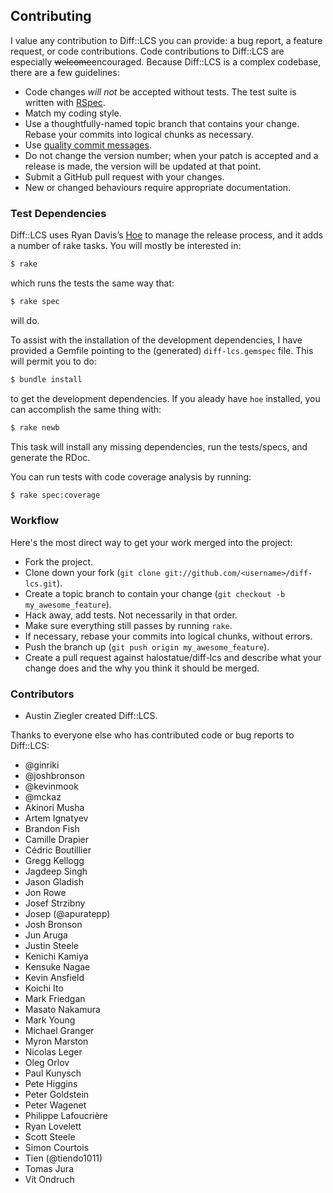 ## Contributing

I value any contribution to Diff::LCS you can provide: a bug report, a
feature request, or code contributions. Code contributions to Diff::LCS are
especially <del>welcome</del>encouraged. Because Diff::LCS is a complex
codebase, there are a few guidelines:

- Code changes _will not_ be accepted without tests. The test suite is
  written with [RSpec][].
- Match my coding style.
- Use a thoughtfully-named topic branch that contains your change. Rebase
  your commits into logical chunks as necessary.
- Use [quality commit messages][].
- Do not change the version number; when your patch is accepted and a release
  is made, the version will be updated at that point.
- Submit a GitHub pull request with your changes.
- New or changed behaviours require appropriate documentation.

### Test Dependencies

Diff::LCS uses Ryan Davis’s [Hoe][] to manage the release process, and it
adds a number of rake tasks. You will mostly be interested in:

```sh
$ rake
```

which runs the tests the same way that:

```sh
$ rake spec
```

will do.

To assist with the installation of the development dependencies, I have
provided a Gemfile pointing to the (generated) `diff-lcs.gemspec` file. This
will permit you to do:

```sh
$ bundle install
```

to get the development dependencies. If you aleady have `hoe` installed, you
can accomplish the same thing with:

```sh
$ rake newb
```

This task will install any missing dependencies, run the tests/specs, and
generate the RDoc.

You can run tests with code coverage analysis by running:

```sh
$ rake spec:coverage
```

### Workflow

Here's the most direct way to get your work merged into the project:

- Fork the project.
- Clone down your fork (`git clone git://github.com/<username>/diff-lcs.git`).
- Create a topic branch to contain your change (`git checkout -b my_awesome_feature`).
- Hack away, add tests. Not necessarily in that order.
- Make sure everything still passes by running `rake`.
- If necessary, rebase your commits into logical chunks, without errors.
- Push the branch up (`git push origin my_awesome_feature`).
- Create a pull request against halostatue/diff-lcs and describe what your
  change does and the why you think it should be merged.

### Contributors

- Austin Ziegler created Diff::LCS.

Thanks to everyone else who has contributed code or bug reports to Diff::LCS:

- @ginriki
- @joshbronson
- @kevinmook
- @mckaz
- Akinori Musha
- Artem Ignatyev
- Brandon Fish
- Camille Drapier
- Cédric Boutillier
- Gregg Kellogg
- Jagdeep Singh
- Jason Gladish
- Jon Rowe
- Josef Strzibny
- Josep (@apuratepp)
- Josh Bronson
- Jun Aruga
- Justin Steele
- Kenichi Kamiya
- Kensuke Nagae
- Kevin Ansfield
- Koichi Ito
- Mark Friedgan
- Masato Nakamura
- Mark Young
- Michael Granger
- Myron Marston
- Nicolas Leger
- Oleg Orlov
- Paul Kunysch
- Pete Higgins
- Peter Goldstein
- Peter Wagenet
- Philippe Lafoucrière
- Ryan Lovelett
- Scott Steele
- Simon Courtois
- Tien (@tiendo1011)
- Tomas Jura
- Vít Ondruch

[rspec]: http://rspec.info/documentation/
[quality commit messages]: http://tbaggery.com/2008/04/19/a-note-about-git-commit-messages.html
[hoe]: https://github.com/seattlerb/hoe
